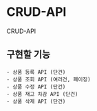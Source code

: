 # CRUD-API
CRUD-API

## 구현할 기능
```
- 상품 등록 API (단건)
- 상품 조회 API (여러건, 페이징)
- 상품 수정 API (단건)
- 상품 재고 차감 API (단건)
- 상품 삭제 API (단건)
```
